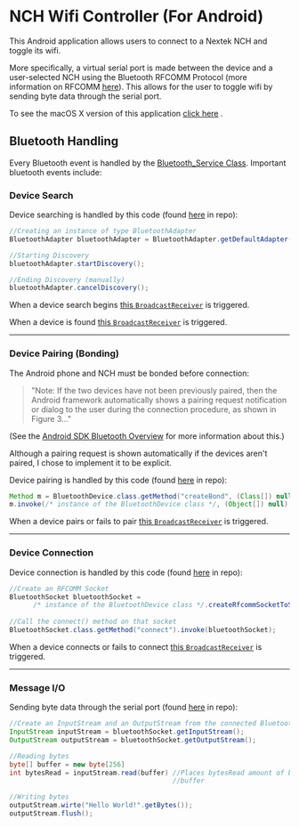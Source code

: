 # NCH Wifi Controller (For Android)

This Android application allows users to connect to a Nextek NCH and toggle its wifi.

More specifically, a virtual serial port is made between the device and a user-selected NCH using the Bluetooth RFCOMM Protocol (more information on RFCOMM [here](https://en.wikipedia.org/wiki/List_of_Bluetooth_protocols#RFCOMM)). This allows for the user to toggle wifi by sending byte data through the serial port.

To see the macOS X version of this application [click here](https://github.com/langstonhowley/NCH-Wifi-Controller-MacOs) .

## Bluetooth Handling

Every Bluetooth event is handled by the [Bluetooth_Service Class](app/src/main/java/com/nextek/nchcontrol/Bluetooth_Service.java). Important bluetooth events include:

### Device Search

Device searching is handled by this code (found [here](https://github.com/langstonhowley/NCH-Wifi-Controller-Android/blob/db0c4b6ab6c7e8fd87adac0f9b1f345f157d6bff/app/src/main/java/com/nextek/nchcontrol/Bluetooth_Service.java#L185) in repo): 
```java
//Creating an instance of type BluetoothAdapter
BluetoothAdapter bluetoothAdapter = BluetoothAdapter.getDefaultAdapter();

//Starting Discovery
bluetoothAdapter.startDiscovery();

//Ending Discovery (manually)
bluetoothAdapter.cancelDiscovery();
```

When a device search begins [this ```BroadcastReceiver```](https://github.com/langstonhowley/NCH-Wifi-Controller-Android/blob/db0c4b6ab6c7e8fd87adac0f9b1f345f157d6bff/app/src/main/java/com/nextek/nchcontrol/MainActivity.java#L276) is triggered.

When a device is found [this ```BroadcastReceiver```](https://github.com/langstonhowley/NCH-Wifi-Controller-Android/blob/db0c4b6ab6c7e8fd87adac0f9b1f345f157d6bff/app/src/main/java/com/nextek/nchcontrol/MainActivity.java#L244) is triggered.

---

### Device Pairing (Bonding)

The Android phone and NCH must be bonded before connection:
> "Note: If the two devices have not been previously paired, then the Android framework automatically shows a pairing request notification or dialog to the user during the connection procedure, as shown in Figure 3..."

(See the [Android SDK Bluetooth Overview](https://developer.android.com/guide/topics/connectivity/bluetooth#ConnectionTechniques) for more information about this.)

Although a pairing request is shown automatically if the devices aren't paired, I chose to implement it to be explicit.

Device pairing is handled by this code (found [here](https://github.com/langstonhowley/NCH-Wifi-Controller-Android/blob/db0c4b6ab6c7e8fd87adac0f9b1f345f157d6bff/app/src/main/java/com/nextek/nchcontrol/Bluetooth_Service.java#L197) in repo): 
```java
Method m = BluetoothDevice.class.getMethod("createBond", (Class[]) null);
m.invoke(/* instance of the BluetoothDevice class */, (Object[]) null);
```
When a device pairs or fails to pair [this ```BroadcastReceiver```](https://github.com/langstonhowley/NCH-Wifi-Controller-Android/blob/db0c4b6ab6c7e8fd87adac0f9b1f345f157d6bff/app/src/main/java/com/nextek/nchcontrol/MainActivity.java#L317) is triggered. 

---

### Device Connection

Device connection is handled by this code (found [here](https://github.com/langstonhowley/NCH-Wifi-Controller-Android/blob/db0c4b6ab6c7e8fd87adac0f9b1f345f157d6bff/app/src/main/java/com/nextek/nchcontrol/Bluetooth_Service.java#L95) in repo): 
```java
//Create an RFCOMM Socket
BluetoothSocket bluetoothSocket = 
      /* instance of the BluetoothDevice class */.createRfcommSocketToServiceRecord(UUID.fromString(mUUID));
      
//Call the connect() method on that socket
BluetoothSocket.class.getMethod("connect").invoke(bluetoothSocket);
```
When a device connects or fails to connect [this ```BroadcastReceiver```](https://github.com/langstonhowley/NCH-Wifi-Controller-Android/blob/db0c4b6ab6c7e8fd87adac0f9b1f345f157d6bff/app/src/main/java/com/nextek/nchcontrol/MainActivity.java#L373) is triggered.

---

### Message I/O

Sending byte data through the serial port (found [here](https://github.com/langstonhowley/NCH-Wifi-Controller-Android/blob/db0c4b6ab6c7e8fd87adac0f9b1f345f157d6bff/app/src/main/java/com/nextek/nchcontrol/Bluetooth_Service.java#L136) in repo): 
```java
//Create an InputStream and an OutputStream from the connected BluetoothSocket
InputStream inputStream = bluetoothSocket.getInputStream();
OutputStream outputStream = bluetoothSocket.getOutputStream();

//Reading bytes
byte[] buffer = new byte[256]
int bytesRead = inputStream.read(buffer) //Places bytesRead amount of bytes into
                                         //buffer

//Writing bytes
outputStream.wirte("Hello World!".getBytes());
outputStream.flush();
```
